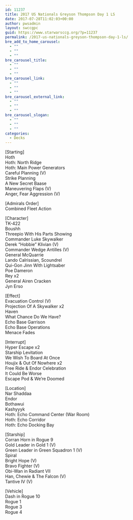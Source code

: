```yaml
---
id: 11237
title: 2017 US Nationals Greyson Thompson Day 1 LS
date: 2017-07-28T11:02:03+00:00
author: pwsadmin
layout: swccgpc
guid: https://www.starwarsccg.org/?p=11237
permalink: /2017-us-nationals-greyson-thompson-day-1-ls/
bre_add_to_home_carousel:
  - ""
  - ""
  - ""
bre_carousel_title:
  - ""
  - ""
  - ""
bre_carousel_link:
  - ""
  - ""
  - ""
bre_carousel_external_link:
  - ""
  - ""
  - ""
bre_carousel_slogan:
  - ""
  - ""
  - ""
categories:
  - Decks
---
```

[Starting]  
Hoth  
Hoth: North Ridge  
Hoth: Main Power Generators  
Careful Planning (V)  
Strike Planning  
A New Secret Baase  
Maneuvering Flaps (V)  
Anger, Fear Aggression (V)

[Admirals Order]  
Combined Fleet Action

[Character]  
TK-422  
Boushh  
Threepio With His Parts Showing  
Commander Luke Skywalker  
Derek &#8220;Hobbie&#8221; Klivian (V)  
Commander Wedge Antilles (V)  
General McQuarrie  
Lando Calrissian, Scoundrel  
Qui-Gon Jinn With Lightsaber  
Poe Dameron  
Rey x2  
General Airen Cracken  
Jyn Erso

[Effect]  
Evacuation Control (V)  
Projection Of A Skywalker x2  
Haven  
What Chance Do We Have?  
Echo Base Garrison  
Echo Base Operations  
Menace Fades

[Interrupt]  
Hyper Escape x2  
Starship Levitation  
We Wish To Board At Once  
Houjix & Out Of Nowhere x2  
Free Ride & Endor Celebration  
It Could Be Worse  
Escape Pod & We&#8217;re Doomed

[Location]  
Nar Shaddaa  
Endor  
Bothawui  
Kashyyyk  
Hoth: Echo Command Center (War Room)  
Hoth: Echo Corridor  
Hoth: Echo Docking Bay

[Starship]  
Corran Horn in Rogue 9  
Gold Leader in Gold 1 (V)  
Green Leader in Green Squadron 1 (V)  
Spiral  
Bright Hope (V)  
Bravo Fighter (V)  
Obi-Wan in Radiant VII  
Han, Chewie & The Falcon (V)  
Tantive IV (V)

[Vehicle]  
Dash in Rogue 10  
Rogue 1  
Rogue 3  
Rogue 4